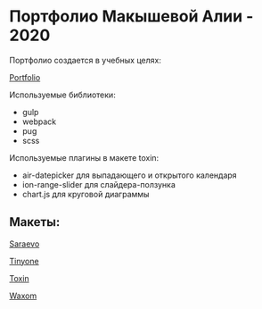 # Портфолио Макышевой Алии - 2020

Портфолио создается в учебных целях:

[Portfolio](http://makysheva.github.io/app/index.html)

Используемые библиотеки:
- gulp
- webpack
- pug
- scss

Используемые плагины в макете toxin:
- air-datepicker для выпадающего и открытого календаря
- ion-range-slider для слайдера-ползунка
- chart.js для круговой диаграммы

## Макеты:

[Saraevo](http://makysheva.github.io/saraevo/index.html)

[Tinyone](http://makysheva.github.io/tinyone/app/index.html)

[Toxin](http://makysheva.github.io/toxin/build/form-elements.html)

[Waxom](http://makysheva.github.io/waxom/build/index.html)